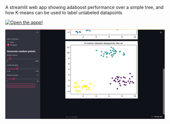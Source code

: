 A streamlit web app showing adaboost performance over a simple tree, and how K-means can be used to label unlabeled datapoints

[![Open the appp!](https://static.streamlit.io/badges/streamlit_badge_black_white.svg)](https://share.streamlit.io/clement-lelievre/ml_tree_comparison/app.py)

![](https://github.com/Clement-Lelievre/ML_tree_comparison/blob/master/readme_pic.png)

